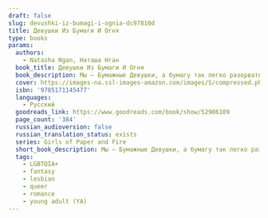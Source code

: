 ```yaml
---
draft: false
slug: devushki-iz-bumagi-i-ognia-dc97810d
title: Девушки Из Бумаги И Огня
type: books
params:
  authors:
    - Natasha Ngan, Наташа Нган
  book_title: Девушки Из Бумаги И Огня
  book_description: Мы — Бумажные Девушки, а бумагу так легко разорвать, так легко исписать чем угодно.Сам этот титул подразумевает, что мы — чистые листы, жаждущие, чтобы кто-то заполнил нас. Но кое-чего Король-Демон не предусмотрел. Он забыл, что бумага легко воспламеняется.И пламя перекидывается с одного листа на другой.Каждый год восемь прекраснейших девушек выбирают, чтобы отправить в дар Королю-Демону. Это самая высокая честь... и самая жестокая участь. Но однажды девушек будет девять. И Девятая сделана не только из бумаги, но и из огня.Леи принадлежит к касте Бумаги, самой низкой и наиболее угнетенной, но ее золотые глаза пробудили интерес короля. Ее ждет жизнь в роскоши и неге, а взамен от нее требуется только одно — беспрекословное послушание.Но Леи не из тех, кто покорно отдает свою судьбу в чужие руки. Она совершает немыслимое — влюбляется. Ее запретный роман тесно связан с заговором, который зреет среди шелков и благовоний, и Леи предстоит решить, насколько далеко она готова зайти ради справедливости и мести. Ради того, чтобы узнать что-то новое о мире и о себе.
  cover: https://images-na.ssl-images-amazon.com/images/S/compressed.photo.goodreads.com/books/1568015427l/52906109.jpg
  isbn: '9785171145477'
  languages:
    - Русский
  goodreads_link: https://www.goodreads.com/book/show/52906109
  page_count: '384'
  russian_audioversion: false
  russian_translation_status: exists
  series: Girls of Paper and Fire
  short_book_description: Мы — Бумажные Девушки, а бумагу так легко разорвать, так легко исписать чем угодно.Сам этот титул подразумевает, что мы — чистые листы, жаждущие, чтобы кто-то заполнил нас. Но кое-чего...
  tags:
    - LGBTQIA+
    - fantasy
    - lesbian
    - queer
    - romance
    - young adult (YA)
---
```


